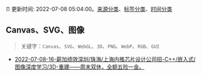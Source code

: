 :alarm_clock: 更新时间: 2022-07-08 05:04:00。[来源分类](../README.md)、[标签分类](../TAGS.md)、[时间分类](../TIMELINE.md)

## Canvas、SVG、图像


> 关键字：`Canvas`、`SVG`、`WebGL`、`3D`、`PNG`、`WebP`、`RGB`、`GUI`



- [2022-07-08-16-薪加绩效深圳/珠海/上海内推芯片设计公司招-C++/嵌入式/图像深度学习/3D-重建——周末双休，全额五险一金。](https://www.v2ex.com/t/864884) 